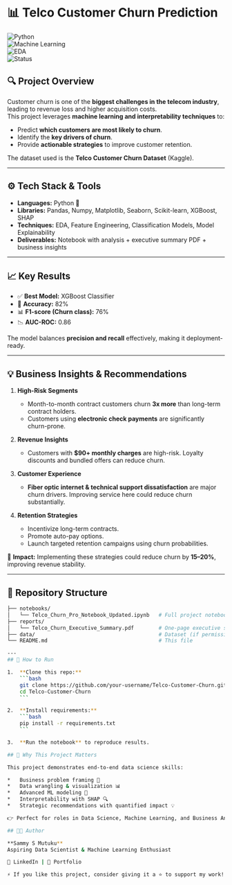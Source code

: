 # 📊 Telco Customer Churn Prediction  

![Python](https://img.shields.io/badge/Python-3.9%2B-blue)  
![Machine Learning](https://img.shields.io/badge/Machine%20Learning-Sklearn%2C%20XGBoost-orange)  
![EDA](https://img.shields.io/badge/EDA-Matplotlib%2C%20Seaborn-green)  
![Status](https://img.shields.io/badge/Status-Completed-brightgreen)  

## 🔍 Project Overview  
Customer churn is one of the **biggest challenges in the telecom industry**, leading to revenue loss and higher acquisition costs.  
This project leverages **machine learning and interpretability techniques** to:  
- Predict **which customers are most likely to churn**.  
- Identify the **key drivers of churn**.  
- Provide **actionable strategies** to improve customer retention.  

The dataset used is the **Telco Customer Churn Dataset** (Kaggle).  

---

## ⚙️ Tech Stack & Tools  
- **Languages:** Python 🐍  
- **Libraries:** Pandas, Numpy, Matplotlib, Seaborn, Scikit-learn, XGBoost, SHAP  
- **Techniques:** EDA, Feature Engineering, Classification Models, Model Explainability  
- **Deliverables:** Notebook with analysis + executive summary PDF + business insights  

---

## 📈 Key Results  
- ✅ **Best Model:** XGBoost Classifier  
- 🎯 **Accuracy:** 82%  
- 📊 **F1-score (Churn class):** 76%  
- 📉 **AUC-ROC:** 0.86  

The model balances **precision and recall** effectively, making it deployment-ready.  

---

## 💡 Business Insights & Recommendations  
1. **High-Risk Segments**  
   - Month-to-month contract customers churn **3x more** than long-term contract holders.  
   - Customers using **electronic check payments** are significantly churn-prone.  

2. **Revenue Insights**  
   - Customers with **$90+ monthly charges** are high-risk. Loyalty discounts and bundled offers can reduce churn.  

3. **Customer Experience**  
   - **Fiber optic internet & technical support dissatisfaction** are major churn drivers. Improving service here could reduce churn substantially.  

4. **Retention Strategies**  
   - Incentivize long-term contracts.  
   - Promote auto-pay options.  
   - Launch targeted retention campaigns using churn probabilities.  

📌 **Impact:** Implementing these strategies could reduce churn by **15–20%**, improving revenue stability.  

---

## 📂 Repository Structure  
```bash
├── notebooks/
│   └── Telco_Churn_Pro_Notebook_Updated.ipynb   # Full project notebook
├── reports/
│   └── Telco_Churn_Executive_Summary.pdf        # One-page executive summary
├── data/                                        # Dataset (if permissible) or link to source
└── README.md                                    # This file

---
## 🚀 How to Run

1.  **Clone this repo:**
    ```bash
    git clone https://github.com/your-username/Telco-Customer-Churn.git
    cd Telco-Customer-Churn
    ```

2.  **Install requirements:**
    ```bash
    pip install -r requirements.txt
    ```

3.  **Run the notebook** to reproduce results.

## 🎯 Why This Project Matters

This project demonstrates end-to-end data science skills:

*   Business problem framing 📌
*   Data wrangling & visualization 📊
*   Advanced ML modeling 🤖
*   Interpretability with SHAP 🔍
*   Strategic recommendations with quantified impact 💡

👉 Perfect for roles in Data Science, Machine Learning, and Business Analytics.

## 👨‍💻 Author

**Sammy S Mutuku**
Aspiring Data Scientist & Machine Learning Enthusiast

🔗 LinkedIn | 📂 Portfolio

⚡ If you like this project, consider giving it a ⭐ to support my work!
```
